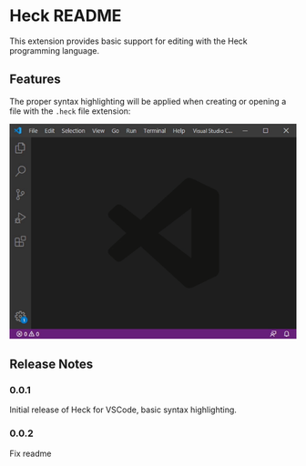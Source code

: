# Heck README

This extension provides basic support for editing with the Heck programming language.

## Features

The proper syntax highlighting will be applied when creating or opening a file with the `.heck` file extension:

![Syntax Highlighting](images/demo.gif)

## Release Notes

### 0.0.1

Initial release of Heck for VSCode, basic syntax highlighting.

### 0.0.2

Fix readme